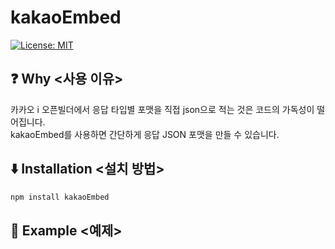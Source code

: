 # kakaoEmbed

[![License: MIT](https://img.shields.io/badge/License-MIT-bule.svg)](https://opensource.org/licenses/MIT)

## ❓ Why <사용 이유>

카카오 i 오픈빌더에서 응답 타입별 포맷을 직접 json으로 적는 것은 코드의 가독성이 떨어집니다.<br>
kakaoEmbed를 사용하면 간단하게 응답 JSON 포맷을 만들 수 있습니다.

## ⬇️ Installation <설치 방법>

```bash
npm install kakaoEmbed
```

## 📄 Example <예제>

```javascript

```
